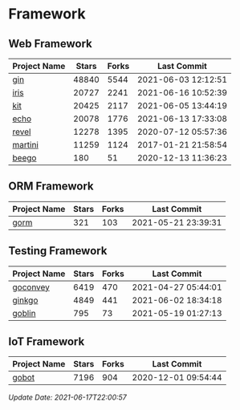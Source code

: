 # Framework

## Web Framework
| Project Name | Stars | Forks | Last Commit |
| ------------ | ----- | ----- | ----------- |
| [gin](https://github.com/gin-gonic/gin) | 48840 | 5544 | 2021-06-03 12:12:51 |
| [iris](https://github.com/kataras/iris) | 20727 | 2241 | 2021-06-16 10:52:39 |
| [kit](https://github.com/go-kit/kit) | 20425 | 2117 | 2021-06-05 13:44:19 |
| [echo](https://github.com/labstack/echo) | 20078 | 1776 | 2021-06-13 17:33:08 |
| [revel](https://github.com/revel/revel) | 12278 | 1395 | 2020-07-12 05:57:36 |
| [martini](https://github.com/go-martini/martini) | 11259 | 1124 | 2017-01-21 21:58:54 |
| [beego](https://github.com/astaxie/beego) | 180 | 51 | 2020-12-13 11:36:23 |

## ORM Framework
| Project Name | Stars | Forks | Last Commit |
| ------------ | ----- | ----- | ----------- |
| [gorm](https://github.com/jinzhu/gorm) | 321 | 103 | 2021-05-21 23:39:31 |

## Testing Framework
| Project Name | Stars | Forks | Last Commit |
| ------------ | ----- | ----- | ----------- |
| [goconvey](https://github.com/smartystreets/goconvey) | 6419 | 470 | 2021-04-27 05:44:01 |
| [ginkgo](https://github.com/onsi/ginkgo) | 4849 | 441 | 2021-06-02 18:34:18 |
| [goblin](https://github.com/franela/goblin) | 795 | 73 | 2021-05-19 01:27:13 |

## IoT Framework
| Project Name | Stars | Forks | Last Commit |
| ------------ | ----- | ----- | ----------- |
| [gobot](https://github.com/hybridgroup/gobot) | 7196 | 904 | 2020-12-01 09:54:44 |

*Update Date: 2021-06-17T22:00:57*